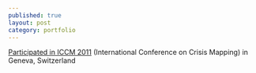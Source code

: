 ```yaml
---
published: true
layout: post
category: portfolio
---
```


[Participated in ICCM 2011](/portfolio/iccm-2011) (International Conference on Crisis Mapping) in Geneva, Switzerland

<!--more-->